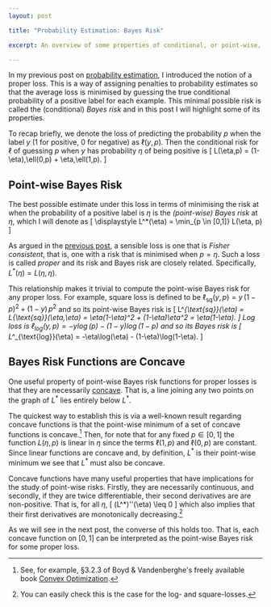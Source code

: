 ```yaml
---
layout: post

title: "Probability Estimation: Bayes Risk"

excerpt: An overview of some properties of conditional, or point-wise, Bayes risks for proper losses.

---
```


In my previous post on [probability estimation][p1], I introduced the notion of
a proper loss. This is a way of assigning penalties to probability estimates
so that the average loss is minimised by guessing the true conditional 
probability of a positive label for each example. This minimal possible risk is 
called the (conditional) _Bayes risk_ and in this post I will highlight some of 
its properties.

To recap briefly, we denote the loss of predicting the probability $p$ when the
label $y$ (1 for positive, 0 for negative) as $\ell(y, p)$. Then the conditional
risk for $\ell$ of guessing $p$ when $y$ has probability $\eta$ of being 
positive is
\[
	L(\eta,p) = (1-\eta)\,\ell(0,p) + \eta\,\ell(1,p).
\]

Point-wise Bayes Risk
---------------------
The best possible estimate under this loss in terms of minimising the risk at
when the probability of a positive label is $\eta$ is the _(point-wise) Bayes 
risk_ at $\eta$, which I will denote as
\[	\displaystyle
	L^*(\eta) = \min_{p \in [0,1]} L(\eta, p)
\]

As argued in the [previous post][p1], a sensible loss is one that is 
_Fisher consistent_, that is, one with a risk that is minimised when $p=\eta$.
Such a loss is called _proper_ and its risk and Bayes risk are closely related.
Specifically, $L^*(\eta) = L(\eta,\eta)$.

This relationship makes it trivial to compute the point-wise Bayes risk for
any proper loss. For example, square loss is defined to be 
$\ell_{\text{sq}}(y,p) = y\,(1-p)^2 + (1-y)\,p^2$
and so its point-wise Bayes risk is
\[
	L^*_{\text{sq}}(\eta) 
	= L_{\text{sq}}(\eta,\eta)
	= \eta(1-\eta)^2 + (1-\eta)\eta^2
	= \eta(1-\eta).
\]
Log loss is $\ell_{\text{log}}(y,p) = -y\log(p) - (1-y)\log(1-p)$ and so its
Bayes risk is
\[
	L^*_{\text{log}}(\eta) 
	= -\eta\log(\eta) - (1-\eta)\log(1-\eta).
\]

Bayes Risk Functions are Concave
--------------------------------
One useful property of point-wise Bayes risk functions for proper losses is that
they are necessarily [concave][]. That is, a line joining any two points on 
the graph of $L^*$ lies entirely below $L^*$.

The quickest way to establish this is via a well-known result regarding concave 
functions is that the point-wise minimum of a set of concave functions is 
concave.[^1] Then, for note that for any fixed $p\in[0,1]$ the function 
$L(\eta,p)$ is linear in $\eta$ since the terms $\ell(1,p)$ and $\ell(0,p)$ are 
constant. Since linear functions are concave and, by definition, $L^*$
is their point-wise minimum we see that $L^*$ must also be concave.

Concave functions have many useful properties that have implications for the
study of point-wise risks. Firstly, they are necessarily continuous, and 
secondly, if they are twice differentiable, their second derivatives are
are non-positive. That is, for all $\eta$,
\[
	(L^*)''(\eta) \leq 0
\]
which also implies that their first derivatives are monotonically 
decreasing.[^2]

As we will see in the next post, the converse of this holds too. That is, each 
concave function on $[0,1]$ can be interpreted as the point-wise Bayes risk for 
some proper loss.

[concave]: http://en.wikipedia.org/wiki/Concave_function
[p1]: /iem/proper-losses.html
[convex optimization]: http://www.stanford.edu/~boyd/cvxbook/
[hugo]: http://www.maths.qmul.ac.uk/~ht/archive/convex1.pdf

[^1]: See, for example, §3.2.3 of Boyd & Vandenberghe's freely available 
book [Convex Optimization][].
[^2]: You can easily check this is the case for the log- and square-losses.